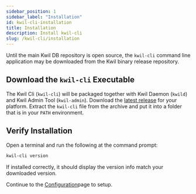 ```yaml
---
sidebar_position: 1
sidebar_label: "Installation"
id: kwil-cli-installation
title: Installation
description: Install kwil-cli
slug: /kwil-cli/installation
---
```


Until the main Kwil DB repository is open source, the `kwil-cli` command line
application may be downloaded from the Kwil binary release repository.

## Download the `kwil-cli` Executable

The Kwil Cli (`kwil-cli`) will be packaged together with Kwil Daemon (`kwild`) and Kwil Admin Tool (`kwil-admin`).
Download the [latest release](https://github.com/kwilteam/binary-releases/releases)
for your platform.  Extract the `kwil-cli` file from the archive and put it
into a folder that is in your `PATH` environment.

## Verify Installation

Open a terminal and run the following at the command prompt:

```bash
kwil-cli version
```

If installed correctly, it should display the version info match your downloaded version.

Continue to the [Configuration](/docs/cli/configuration.md)page to setup.
